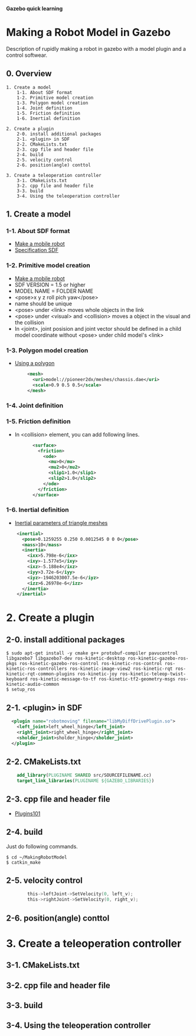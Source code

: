 __Gazebo quick learning__  
# Making a Robot Model in Gazebo  
Description of rupidly making a robot in gazebo with a model plugin and a control softwear.

## 0. Overview

    1. Create a model  
        1-1. About SDF format  
        1-2. Primitive model creation  
        1-3. Polygon model creation  
        1-4. Joint definition  
        1-5. Friction definition  
        1-6. Inertial definition   

    2. Create a plugin  
        2-0. install additional packages  
        2-1. <plugin> in SDF  
        2-2. CMakeLists.txt  
        2-3. cpp file and header file  
        2-4. build  
        2-5. velocity control
        2-6. position(angle) conttol

    3. Create a teleoperation controller  
        3-1. CMakeLists.txt  
        3-2. cpp file and header file  
        3-3. build  
        3-4. Using the teleoperation controller   

## 1. Create a model  

### 1-1. About SDF format  
* [Make a mobile robot](http://gazebosim.org/tutorials?tut=build_robot)  
* [Specification SDF](http://sdformat.org/spec?elem=geometry&ver=1.5)  

### 1-2. Primitive model creation  
* [Make a mobile robot](http://gazebosim.org/tutorials?tut=build_robot)  
* SDF VERSION = 1.5 or higher  
* MODEL NAME = FOLDER NAME  
* \<pose\>x y z roll pich yaw\<\/pose\>
* name should be unique
* \<pose\> under \<link\> moves whole objects in the link
* \<pose\> under \<visual\> and \<collision\> moves a object in the visual and the collision
* In \<joint\>, joint posision and joint vector should be defined in a child model coordinate without \<pose\> under child model's \<link\>

### 1-3. Polygon model creation  
* [Using a polygon](http://gazebosim.org/tutorials/?tut=attach_meshes)  

```xml
        <mesh>
          <uri>model://pioneer2dx/meshes/chassis.dae</uri>
          <scale>0.9 0.5 0.5</scale>
        </mesh>
```

### 1-4. Joint definition  

### 1-5. Friction definition  
* In \<collision\> element, you can add following lines.  

```xml
          <surface>
            <friction>
              <ode>
                <mu>0</mu>
                <mu2>0</mu2>
                <slip1>1.0</slip1>
                <slip2>1.0</slip2>
              </ode>
            </friction>
          </surface>
```

### 1-6. Inertial definition 
* [Inertial parameters of triangle meshes](http://gazebosim.org/tutorials?tut=inertia)

```xml
    <inertial>
      <pose>0.1259255 0.250 0.0012545 0 0 0</pose>
      <mass>10</mass>
      <inertia>
        <ixx>5.798e-6</ixx>
        <ixy>-1.577e5</ixy>
        <ixz>-5.188e4</ixz>
        <iyy>3.72e-6</iyy>
        <iyz>-1946203007.5e-6</iyz>
        <izz>6.26978e-6</izz>
      </inertia>
    </inertial>
```

# 2. Create a plugin  
## 2-0. install additional packages  
    $ sudo apt-get install -y cmake g++ protobuf-compiler pavucontrol libgazebo7 libgazebo7-dev ros-kinetic-desktop ros-kinetic-gazebo-ros-pkgs ros-kinetic-gazebo-ros-control ros-kinetic-ros-control ros-kinetic-ros-controllers ros-kinetic-image-view2 ros-kinetic-rqt ros-kinetic-rqt-common-plugins ros-kinetic-joy ros-kinetic-teleop-twist-keyboard ros-kinetic-message-to-tf ros-kinetic-tf2-geometry-msgs ros-kinetic-audio-common  
    $ setup_ros  

## 2-1. \<plugin\> in SDF  

```xml  
  <plugin name="robotmoving" filename="libMyDiffDrivePlugin.so">
    <left_joint>left_wheel_hinge</left_joint>
    <right_joint>right_wheel_hinge</right_joint>
    <sholder_joint>sholder_hinge</sholder_joint>
  </plugin>
```  

## 2-2. CMakeLists.txt  

```cmake
    add_library(PLUGINAME SHARED src/SOURCEFILENAME.cc)
    target_link_libraries(PLUGINAME ${GAZEBO_LIBRARIES})
```

## 2-3. cpp file and header file  
* [Plugins101](http://gazebosim.org/tutorials/?tut=plugins_hello_world)  

## 2-4. build  
Just do following commands.  

    $ cd ~/MakingRobotModel
    $ catkin_make

## 2-5. velocity control

```c
		this->leftJoint->SetVelocity(0, left_v);
		this->rightJoint->SetVelocity(0, right_v);
```

## 2-6. position(angle) conttol

# 3. Create a teleoperation controller  

## 3-1. CMakeLists.txt  

## 3-2. cpp file and header file  

## 3-3. build  

## 3-4. Using the teleoperation controller   
